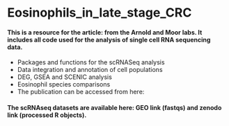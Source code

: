 # Eosinophils_in_late_stage_CRC
#### This is a resource for the article: from the Arnold and Moor labs. It includes all code used for the analysis of single cell RNA sequencing data.

- Packages and functions for the scRNASeq analysis
- Data integration and annotation of cell populations
- DEG, GSEA and SCENIC analysis
- Eosinophil species comparisons
- The publication can be accessed from here:

#### The scRNAseq datasets are available here: GEO link (fastqs) and zenodo link (processed R objects).
